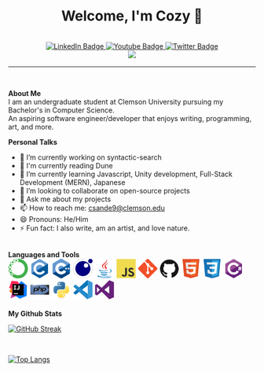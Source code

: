 <div id= "title" align="center">
  <h1>Welcome, I'm Cozy 👋</h1>
</div>
<br>

<div id="buttons" align="center">
  <a href="https://www.linkedin.com/in/chris-sanders-jr">
    <img src="https://img.shields.io/badge/LinkedIn-blue?style=for-the-badge&logo=linkedin&logoColor=white" alt="LinkedIn Badge"/>
  </a>
  <a href="your-youtube-URL">
    <img src="https://img.shields.io/badge/YouTube-red?style=for-the-badge&logo=youtube&logoColor=white" alt="Youtube Badge"/>
  </a>
  <a href="https://twitter.com/csandery">
    <img src="https://img.shields.io/badge/Twitter-blue?style=for-the-badge&logo=twitter&logoColor=white" alt="Twitter Badge"/>
  </a>
</div>
<!--
<div id ="visitors" align="center">
  <img src="https://komarev.com/ghpvc/?username=chris-cozy&style=flat-square&color=blue" alt=""/><br>
</div>
-->
<!---<br>![visitors](https://visitor-badge.glitch.me/badge?page_id=${chris-cozy})<br>--->

<div id="header" align="center">
  <img src="https://media.giphy.com/media/4NvtQaVwUb4t0bYNY5/giphy.gif" width="500"/>
</div>

<hr>
<br>

<b>About Me </b> <br>
I am an undergraduate student at Clemson University pursuing my Bachelor's in Computer Science. <br>
An aspiring software engineer/developer that enjoys writing, programming, art, and more.<br>

<b>Personal Talks</b> <br>
- 🔭 I’m currently working on syntactic-search <br>
- 🔖 I'm currently reading Dune <br>
- 🌱 I’m currently learning Javascript, Unity development, Full-Stack Development (MERN), Japanese <br>
- 👯 I’m looking to collaborate on open-source projects <br>
- 💬 Ask me about my projects <br>
- 📫 How to reach me: csande9@clemson.edu <br>
- 😄 Pronouns: He/Him <br>
- ⚡ Fun fact: I also write, am an artist, and love nature. <br>
<!-- - 🤔 I’m looking for help with ... <br> -->

<br>
<b>Languages and Tools</b>
<div id ="badges">
  <img src="https://github.com/devicons/devicon/blob/master/icons/anaconda/anaconda-original.svg" title="Anaconda" alt="Anaconda" width="40" height="40">
  <img src="https://github.com/devicons/devicon/blob/master/icons/c/c-original.svg" title="C" alt="C" width="40" height="40">
  <img src="https://github.com/devicons/devicon/blob/master/icons/cplusplus/cplusplus-original.svg" title="C++" alt="C++" width="40" height="40">
  <img src="https://github.com/devicons/devicon/blob/master/icons/lua/lua-original.svg" title="Lua" alt="Lua" width="40" height="40">
  <img src="https://github.com/devicons/devicon/blob/master/icons/java/java-original.svg" title="Java" alt="Java" width="40" height="40">
  <img src="https://github.com/devicons/devicon/blob/master/icons/javascript/javascript-original.svg" title="Javascript" alt="Javascript" width="40" height="40">
  <img src="https://github.com/devicons/devicon/blob/master/icons/git/git-original.svg" title="Git" alt="Git" width="40" height="40">
  <img src="https://github.com/devicons/devicon/blob/master/icons/github/github-original.svg" title="Github" alt="Github" width="40" height="40">
  <img src="https://github.com/devicons/devicon/blob/master/icons/html5/html5-original.svg" title="HTML5" alt="HTML5" width="40" height="40">
  <img src="https://github.com/devicons/devicon/blob/master/icons/css3/css3-original.svg" title="CSS3" alt="CSS3" width="40" height="40">
  <img src="https://github.com/devicons/devicon/blob/master/icons/csharp/csharp-original.svg" title="C#" alt="C#" width="40" height="40">
  <img src="https://github.com/devicons/devicon/blob/master/icons/intellij/intellij-original.svg" title="intelliJ" alt="intelliJ" width="40" height="40">
  <img src="https://github.com/devicons/devicon/blob/master/icons/php/php-original.svg" title="PHP" alt="PHP" width="40" height="40">
  <img src="https://github.com/devicons/devicon/blob/master/icons/python/python-original.svg" title="Python" alt="Python" width="40" height="40">
  <img src="https://github.com/devicons/devicon/blob/master/icons/vscode/vscode-original.svg" title="VScode" alt="VScode" width="40" height="40">
  <img src="https://github.com/devicons/devicon/blob/master/icons/visualstudio/visualstudio-plain.svg" title="VS" alt="VS" width="40" height="40">
</div>
<br>
<b> My Github Stats</b><br>

[![GitHub Streak](http://github-readme-streak-stats.herokuapp.com?user=chris-cozy&theme=dark&background=000000)](https://git.io/streak-stats)

<br>

[![Top Langs](https://github-readme-stats.vercel.app/api/top-langs/?username=chris-cozy&layout=compact&theme=vision-friendly-dark)](https://github.com/anuraghazra/github-readme-stats)

<br>

<!---
<img height="180em" src="https://github-readme-stats.vercel.app/api?username=chris-cozy&show_icons=true&hide_border=true&&count_private=true&include_all_commits=true" />
--->
<!--
**chris-cozy/chris-cozy** is a ✨ _special_ ✨ repository because its `README.md` (this file) appears on your GitHub profile.
-->
